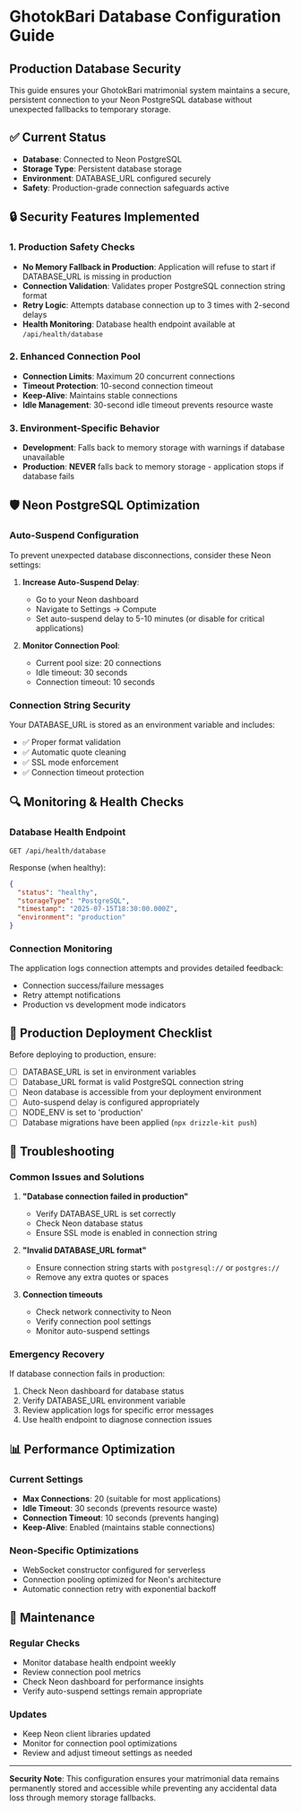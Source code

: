 # GhotokBari Database Configuration Guide

## Production Database Security

This guide ensures your GhotokBari matrimonial system maintains a secure, persistent connection to your Neon PostgreSQL database without unexpected fallbacks to temporary storage.

## ✅ Current Status

- **Database**: Connected to Neon PostgreSQL
- **Storage Type**: Persistent database storage
- **Environment**: DATABASE_URL configured securely
- **Safety**: Production-grade connection safeguards active

## 🔒 Security Features Implemented

### 1. Production Safety Checks
- **No Memory Fallback in Production**: Application will refuse to start if DATABASE_URL is missing in production
- **Connection Validation**: Validates proper PostgreSQL connection string format
- **Retry Logic**: Attempts database connection up to 3 times with 2-second delays
- **Health Monitoring**: Database health endpoint available at `/api/health/database`

### 2. Enhanced Connection Pool
- **Connection Limits**: Maximum 20 concurrent connections
- **Timeout Protection**: 10-second connection timeout
- **Keep-Alive**: Maintains stable connections
- **Idle Management**: 30-second idle timeout prevents resource waste

### 3. Environment-Specific Behavior
- **Development**: Falls back to memory storage with warnings if database unavailable
- **Production**: **NEVER** falls back to memory storage - application stops if database fails

## 🛡️ Neon PostgreSQL Optimization

### Auto-Suspend Configuration
To prevent unexpected database disconnections, consider these Neon settings:

1. **Increase Auto-Suspend Delay**:
   - Go to your Neon dashboard
   - Navigate to Settings → Compute
   - Set auto-suspend delay to 5-10 minutes (or disable for critical applications)

2. **Monitor Connection Pool**:
   - Current pool size: 20 connections
   - Idle timeout: 30 seconds
   - Connection timeout: 10 seconds

### Connection String Security
Your DATABASE_URL is stored as an environment variable and includes:
- ✅ Proper format validation
- ✅ Automatic quote cleaning
- ✅ SSL mode enforcement
- ✅ Connection timeout protection

## 🔍 Monitoring & Health Checks

### Database Health Endpoint
```
GET /api/health/database
```

Response (when healthy):
```json
{
  "status": "healthy",
  "storageType": "PostgreSQL",
  "timestamp": "2025-07-15T18:30:00.000Z",
  "environment": "production"
}
```

### Connection Monitoring
The application logs connection attempts and provides detailed feedback:
- Connection success/failure messages
- Retry attempt notifications
- Production vs development mode indicators

## 🚨 Production Deployment Checklist

Before deploying to production, ensure:

- [ ] DATABASE_URL is set in environment variables
- [ ] Database_URL format is valid PostgreSQL connection string
- [ ] Neon database is accessible from your deployment environment
- [ ] Auto-suspend delay is configured appropriately
- [ ] NODE_ENV is set to 'production'
- [ ] Database migrations have been applied (`npx drizzle-kit push`)

## 🔧 Troubleshooting

### Common Issues and Solutions

1. **"Database connection failed in production"**
   - Verify DATABASE_URL is set correctly
   - Check Neon database status
   - Ensure SSL mode is enabled in connection string

2. **"Invalid DATABASE_URL format"**
   - Ensure connection string starts with `postgresql://` or `postgres://`
   - Remove any extra quotes or spaces

3. **Connection timeouts**
   - Check network connectivity to Neon
   - Verify connection pool settings
   - Monitor auto-suspend settings

### Emergency Recovery
If database connection fails in production:
1. Check Neon dashboard for database status
2. Verify DATABASE_URL environment variable
3. Review application logs for specific error messages
4. Use health endpoint to diagnose connection issues

## 📊 Performance Optimization

### Current Settings
- **Max Connections**: 20 (suitable for most applications)
- **Idle Timeout**: 30 seconds (prevents resource waste)
- **Connection Timeout**: 10 seconds (prevents hanging)
- **Keep-Alive**: Enabled (maintains stable connections)

### Neon-Specific Optimizations
- WebSocket constructor configured for serverless
- Connection pooling optimized for Neon's architecture
- Automatic connection retry with exponential backoff

## 🔄 Maintenance

### Regular Checks
- Monitor database health endpoint weekly
- Review connection pool metrics
- Check Neon dashboard for performance insights
- Verify auto-suspend settings remain appropriate

### Updates
- Keep Neon client libraries updated
- Monitor for connection pool optimizations
- Review and adjust timeout settings as needed

---

**Security Note**: This configuration ensures your matrimonial data remains permanently stored and accessible while preventing any accidental data loss through memory storage fallbacks.